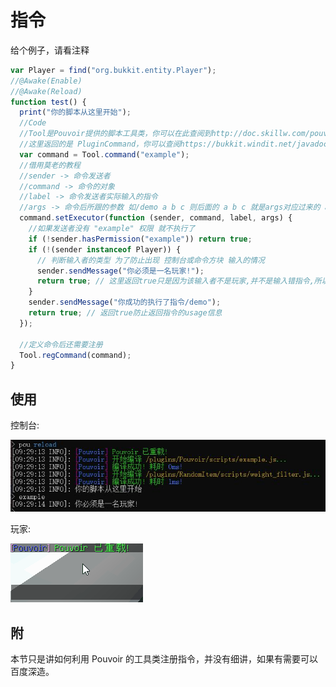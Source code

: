 # 指令

给个例子，请看注释

```javascript
var Player = find("org.bukkit.entity.Player");
//@Awake(Enable)
//@Awake(Reload)
function test() {
  print("你的脚本从这里开始");
  //Code
  //Tool是Pouvoir提供的脚本工具类，你可以在此查阅到http://doc.skillw.com/pouvoir/com/skillw/pouvoir/api/script/ScriptTool.html
  //这里返回的是 PluginCommand，你可以查阅https://bukkit.windit.net/javadoc/org/bukkit/command/PluginCommand.html
  var command = Tool.command("example");
  //借用莫老的教程
  //sender -> 命令发送者
  //command -> 命令的对象
  //label -> 命令发送者实际输入的指令
  //args -> 命令后所跟的参数 如/demo a b c 则后面的 a b c 就是args对应过来的 args[0],args[1],args[2]
  command.setExecutor(function (sender, command, label, args) {
    //如果发送者没有 "example" 权限 就不执行了
    if (!sender.hasPermission("example")) return true;
    if (!(sender instanceof Player)) {
      // 判断输入者的类型 为了防止出现 控制台或命令方块 输入的情况
      sender.sendMessage("你必须是一名玩家!");
      return true; // 这里返回true只是因为该输入者不是玩家,并不是输入错指令,所以我们直接返回true即可
    }
    sender.sendMessage("你成功的执行了指令/demo");
    return true; // 返回true防止返回指令的usage信息
  });

  //定义命令后还需要注册
  Tool.regCommand(command);
}
```

## 使用

控制台:

![console](images/console_command.jpg)

玩家:

![player](images/player_command.gif)

## 附

本节只是讲如何利用 Pouvoir 的工具类注册指令，并没有细讲，如果有需要可以百度深造。
